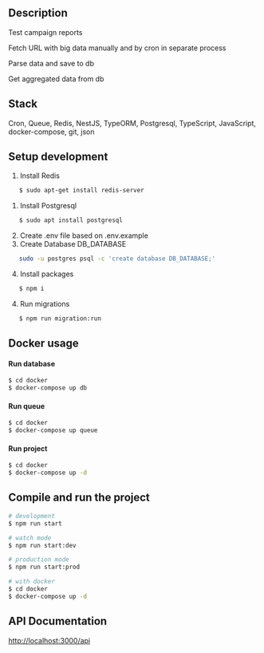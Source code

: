 ## Description

Test campaign reports

Fetch URL with big data manually and by cron in separate process

Parse data and save to db

Get aggregated data from db

## Stack
Cron, Queue, Redis, NestJS, TypeORM, Postgresql, TypeScript, JavaScript, docker-compose, git, json

## Setup development

1. Install Redis
```bash
   $ sudo apt-get install redis-server
```
1. Install Postgresql
```bash
   $ sudo apt install postgresql
```
2. Create .env file based on .env.example
3. Create Database DB_DATABASE
```bash
   sudo -u postgres psql -c 'create database DB_DATABASE;'
```
4. Install packages 
```bash
   $ npm i
```
4. Run migrations
```bash
   $ npm run migration:run
```

## Docker usage

#### Run database

```bash
$ cd docker
$ docker-compose up db
```

#### Run queue

```bash
$ cd docker
$ docker-compose up queue
```

#### Run project

```bash
$ cd docker
$ docker-compose up -d
```

## Compile and run the project

```bash
# development
$ npm run start

# watch mode
$ npm run start:dev

# production mode
$ npm run start:prod

# with docker
$ cd docker
$ docker-compose up -d
```

## API Documentation

[http://localhost:3000/api](http://localhost:3000/api)
